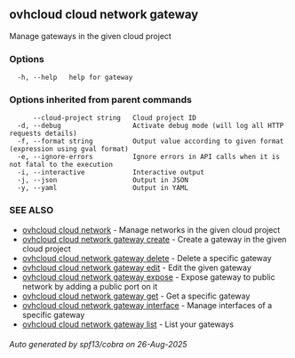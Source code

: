 ## ovhcloud cloud network gateway

Manage gateways in the given cloud project

### Options

```
  -h, --help   help for gateway
```

### Options inherited from parent commands

```
      --cloud-project string   Cloud project ID
  -d, --debug                  Activate debug mode (will log all HTTP requests details)
  -f, --format string          Output value according to given format (expression using gval format)
  -e, --ignore-errors          Ignore errors in API calls when it is not fatal to the execution
  -i, --interactive            Interactive output
  -j, --json                   Output in JSON
  -y, --yaml                   Output in YAML
```

### SEE ALSO

* [ovhcloud cloud network](ovhcloud_cloud_network.md)	 - Manage networks in the given cloud project
* [ovhcloud cloud network gateway create](ovhcloud_cloud_network_gateway_create.md)	 - Create a gateway in the given cloud project
* [ovhcloud cloud network gateway delete](ovhcloud_cloud_network_gateway_delete.md)	 - Delete a specific gateway
* [ovhcloud cloud network gateway edit](ovhcloud_cloud_network_gateway_edit.md)	 - Edit the given gateway
* [ovhcloud cloud network gateway expose](ovhcloud_cloud_network_gateway_expose.md)	 - Expose gateway to public network by adding a public port on it
* [ovhcloud cloud network gateway get](ovhcloud_cloud_network_gateway_get.md)	 - Get a specific gateway
* [ovhcloud cloud network gateway interface](ovhcloud_cloud_network_gateway_interface.md)	 - Manage interfaces of a specific gateway
* [ovhcloud cloud network gateway list](ovhcloud_cloud_network_gateway_list.md)	 - List your gateways

###### Auto generated by spf13/cobra on 26-Aug-2025
